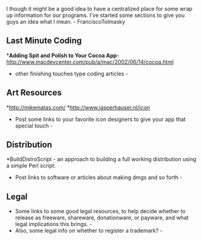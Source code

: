 I though it might be a good idea to have a centralized place for some wrap up information for our programs.  I've started some sections to give you guys an idea what I mean.  - FranciscoTolmasky


**Last Minute Coding**
----


***Adding Spit and Polish to Your Cocoa App**- http://www.macdevcenter.com/pub/a/mac/2002/06/14/cocoa.html


- other finishing touches type coding articles -

**Art Resources**
----


*http://mikematas.com/
*http://www.jasperhauser.nl/icon

- Post some links to your favorite icon designers to give your app that special touch -

**Distribution**
----


*BuildDistroScript - an approach to building a full working distribution using a simple Perl script.

- Post links to software or articles about making dmgs and so forth -

**Legal**
----

- Some links to some good legal resources, to help decide whether to release as freeware, shareware, donationware, or payware, and what legal implications this brings. -
- Also, some legal info on whether to register a trademark? -
